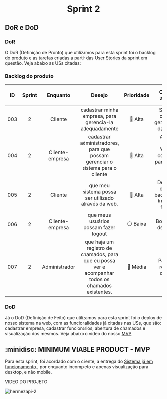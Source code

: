 <span id='topo'>

<h1 align='center'> Sprint 2 </h1>

<h2> DoR e DoD </h2>

<h3>DoR</h3>

O DoR (Definição de Pronto) que utilizamos para esta sprint foi o backlog do produto e as tarefas criadas a partir das User Stories da sprint em questão. Veja abaixo as USs citadas:

<h3>Backlog do produto</h3>

| ID  | Sprint |    Enquanto     |                                                        Desejo                                                        | Prioridade |                                             Critério de aceitação                                              | Estimativa de esforço |
| :-: | :----: | :-------------: | :------------------------------------------------------------------------------------------------------------------: |:----------:| :------------------------------------------------------------------------------------------------------------: | :--: |
| 003 | 2      | Cliente         | cadastrar minha empresa, para gerencia-la adequadamente                                                              | :red_circle: Alta       | Sistema de cadastro e gerenciamento  da empresa.                                                               | 8 |
| 004 | 2      | Cliente-empresa |  cadastrar administradores, para que possam gerenciar o sistema para o cliente                                       | :red_circle: Alta       | Acesso ao usuário 'empresa', com opções para cadastrar outros usuários                                         | 8 |
| 005 | 2      | Cliente         |  que meu sistema possa ser utilizado através da web.                                                                 | :red_circle: Alta       | Desenvolver código em back-end com interface no front-end                                                      | 13 |
| 006 | 2      | Cliente-empresa |  que meus usuários possam fazer logout                                                                          | :white_circle: Baixa	     | Botão para se desconectar                                                                   | 2 |
| 007 | 2      | Administrador   | que haja um registro de chamados, para  que eu possa ver e acompanhar todos os chamados existentes.                                       | :large_orange_diamond: Média      |                           Página com registro de chamados          | 8 |

<h3>DoD</h3>

Já o DoD (Definição de Feito) que utilizamos para esta sprint foi o deploy de nosso sistema na web, com as funcionalidades já citadas nas USs, que são: cadastrar empresa, cadastrar funcionários, abertura de chamados e visualização dos mesmos. Veja abaixo o vídeo do nosso <a href="#MVP"> MVP </a>

<span id='MVP'>
<h2> :minidisc: MINIMUM VIABLE PRODUCT - MVP </h2>

Para esta sprint, foi acordado com o cliente, a entrega do <a href="https://hermezapi.vercel.app"> Sistema já em funcionamento </a>, por enquanto incompleto e apenas visualização para desktop, e não mobile.

VIDEO DO PROJETO

![hermezapi-2](https://github.com/equipedevo/API_2/assets/110677265/93983251-7db2-4887-9728-d73d06ecf6c1)


<!-- → [Voltar ao topo](#topo) --> 
